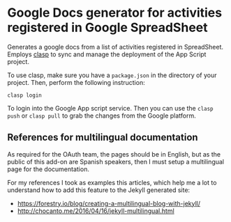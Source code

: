 # Google Docs generator for activities registered in Google SpreadSheet

Generates a google docs from a list of activities registered in SpreadSheet. 
Employs [clasp](https://github.com/google/clasp) to sync and manage the
deployment of the App Script project.

To use clasp, make sure you have a `package.json` in the directory of your
project. Then, perform the following instruction:

```
clasp login 
```

To login into the Google App script service. Then you can use the `clasp push` or
`clasp pull` to grab the changes from the Google platform.

## References for multilingual documentation

As required for the OAuth team, the pages should be in English, but as the
public of this add-on are Spanish speakers, then I must setup a multilingual
page for the documentation.

For my references I took as examples this articles, which help me a lot to
understand how to add this feature to the Jekyll generated site:

* https://forestry.io/blog/creating-a-multilingual-blog-with-jekyll/
* http://chocanto.me/2016/04/16/jekyll-multilingual.html
